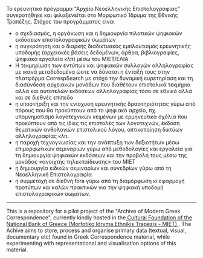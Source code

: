 Το ερευνητικό πρόγραμμα "Αρχείο Νεοελληνικής Επιστολογραφίας" συγκροτήθηκε και φιλοξενείται στο Μορφωτικό Ίδρυμα της Εθνικής Τραπέζης. Στόχος του προγράμματος είναι 
<ul>
<li> ο σχεδιασμός, η οργάνωση και η δημιουργία πιλοτικών ψηφιακών εκδόσεων επιστολογραφικών σωμάτων </li>
<li>	η συγκρότηση και ο διαρκής διαδικτυακός εμπλουτισμός ερευνητικής υποδομής (αρχειακές βάσεις δεδομένων, άρθρα, βιβλιογραφίες, ψηφιακά εργαλεία κλπ) μέσω του ΜΙΕΤ/ΕΛΙΑ </li>
<li>Η τεκμηρίωση των εντύπων και ψηφιακών συλλογών αλληλογραφίας με ικανά μεταδεδομένα ώστε να δύναται η ένταξή τους στην πλατφόρμα CorrespSearch με στόχο την δυναμική ευρετηρίαση και τη διασύνδεση αρχειακών μονάδων που διαθέτουν επιστολικά τεκμήρια αλλά και αυτοτελών εκδόσεων αλληλογραφίας τόσο σε εθνικό αλλά και σε διεθνές επίπεδο</li>
<li>η υποστήριξη και την ενίσχυση ερευνητικής δραστηριότητας γύρω από πόρους που θα προκύπτουν από το ψηφιακό αρχείο, πχ. υπομνηματισμό λογοτεχνικών κειμένων με ερμηνευτικά σχόλια που προκύπτουν από τις ίδιες τις επιστολές των λογοτεχνών, έκδοση θεματικών ανθολογιών επιστολικού λόγου, οπτικοποίηση δικτύων αλληλογραφίας κλπ.</li>
<li>η παροχή τεχνογνωσίας και την ανάπτυξη των δεξιοτήτων μέσω επιμορφωτικών σεμιναρίων γύρω από μεθοδολογίες και εργαλεία για τη δημιουργία ψηφιακών εκδόσεων και την προβολή τους μέσω της μονάδας «ανοιχτής τηλεκπαίδευσης» του ΜΙΕΤ</li>
<li>	η δημιουργία ειδικών σεμιναρίων και συνεδρίων γύρω από τη Νεοελληνική Επιστολογραφία </li>
<li>	η συμμετοχή σε διεθνή fora γύρω από τη διαμόρφωση κι εφαρμογή προτύπων και καλών πρακτικών για την ψηφιακή υποδομή επιστολογραφικών σωμάτων.</li>
</ul><lb/>

------
This is a repository for a pilot project of the "Archive of Modern Greek Correspondence", currently kindly hosted in the<a href="http://www.miet.gr/web/en/miet/default.asp?categoryid=1&p=1
"> Cultural Foundation of the National Bank of Greece (Morfotiko Idryma Ethnikis Trapezis - MIET) </a>. The Achive aims to store, process and organise primary data (textual, visual, documentary etc) found in Greek Correspondence material, while experimenting with representational and visualisation options of this material.

